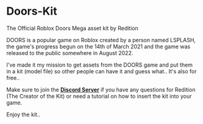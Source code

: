 # Doors-Kit
The Official Roblox Doors Mega asset kit by Redition

DOORS is a popular game on Roblox created by a person named LSPLASH, the game's progress begun on the 14th of March 2021 and the game was released to the public somewhere in August 2022.

I've made it my mission to get assets from the DOORS game and put them in a kit (model file) so other people can have it and guess what.. It's also for free..

Make sure to join the **[Discord Server](https://discord.gg/AQR7WCYvVY)** if you have any questions for Redition (The Creator of the Kit) or need a tutorial on how to insert the kit into your game.

Enjoy the kit..
